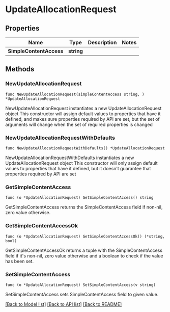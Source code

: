# UpdateAllocationRequest

## Properties

Name | Type | Description | Notes
------------ | ------------- | ------------- | -------------
**SimpleContentAccess** | **string** |  | 

## Methods

### NewUpdateAllocationRequest

`func NewUpdateAllocationRequest(simpleContentAccess string, ) *UpdateAllocationRequest`

NewUpdateAllocationRequest instantiates a new UpdateAllocationRequest object
This constructor will assign default values to properties that have it defined,
and makes sure properties required by API are set, but the set of arguments
will change when the set of required properties is changed

### NewUpdateAllocationRequestWithDefaults

`func NewUpdateAllocationRequestWithDefaults() *UpdateAllocationRequest`

NewUpdateAllocationRequestWithDefaults instantiates a new UpdateAllocationRequest object
This constructor will only assign default values to properties that have it defined,
but it doesn't guarantee that properties required by API are set

### GetSimpleContentAccess

`func (o *UpdateAllocationRequest) GetSimpleContentAccess() string`

GetSimpleContentAccess returns the SimpleContentAccess field if non-nil, zero value otherwise.

### GetSimpleContentAccessOk

`func (o *UpdateAllocationRequest) GetSimpleContentAccessOk() (*string, bool)`

GetSimpleContentAccessOk returns a tuple with the SimpleContentAccess field if it's non-nil, zero value otherwise
and a boolean to check if the value has been set.

### SetSimpleContentAccess

`func (o *UpdateAllocationRequest) SetSimpleContentAccess(v string)`

SetSimpleContentAccess sets SimpleContentAccess field to given value.



[[Back to Model list]](../README.md#documentation-for-models) [[Back to API list]](../README.md#documentation-for-api-endpoints) [[Back to README]](../README.md)


